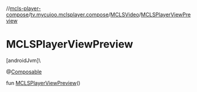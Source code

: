 //[mcls-player-compose](../../../index.md)/[tv.mycujoo.mclsplayer.compose](../index.md)/[MCLSVideo](index.md)/[MCLSPlayerViewPreview](-m-c-l-s-player-view-preview.md)

# MCLSPlayerViewPreview

[androidJvm]\

@[Composable](https://developer.android.com/reference/kotlin/androidx/compose/runtime/Composable.html)

fun [MCLSPlayerViewPreview](-m-c-l-s-player-view-preview.md)()
